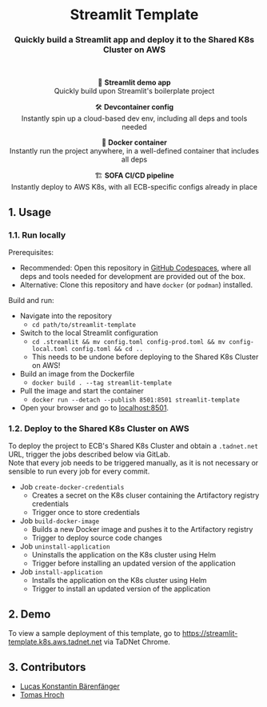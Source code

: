 <div align="center">

# Streamlit Template

### Quickly build a Streamlit app and deploy it to the Shared K8s Cluster on AWS

<br>

🚀 **Streamlit demo app**<br>
Quickly build upon Streamlit's boilerplate project<br>

🛠️ **Devcontainer config**<br>
Instantly spin up a cloud-based dev env, including all deps and tools needed<br>

🐳 **Docker container**<br>
Instantly run the project anywhere, in a well-defined container that includes all deps<br>

🏗️ **SOFA CI/CD pipeline**<br>
Instantly deploy to AWS K8s, with all ECB-specific configs already in place

</div>

## 1. Usage

### 1.1. Run locally

Prerequisites:
- Recommended: Open this repository in [GitHub Codespaces](https://github.com/PRS-STD/codespace-sofa), where all deps and tools needed for development are provided out of the box.
- Alternative: Clone this repository and have `docker` (or `podman`) installed.

Build and run:
- Navigate into the repository
  - `cd path/to/streamlit-template`
- Switch to the local Streamlit configuration
  - `cd .streamlit && mv config.toml config-prod.toml && mv config-local.toml config.toml && cd ..`
  - This needs to be undone before deploying to the Shared K8s Cluster on AWS!
- Build an image from the Dockerfile
  - `docker build . --tag streamlit-template`
- Pull the image and start the container
  - `docker run --detach --publish 8501:8501 streamlit-template`
- Open your browser and go to [localhost:8501](localhost:8501).

### 1.2. Deploy to the Shared K8s Cluster on AWS

To deploy the project to ECB's Shared K8s Cluster and obtain a `.tadnet.net` URL, trigger the jobs described below via GitLab.<br>
Note that every job needs to be triggered manually, as it is not necessary or sensible to run every job for every commit.

- Job `create-docker-credentials`
  - Creates a secret on the K8s cluser containing the Artifactory registry credentials
  - Trigger once to store credentials
- Job `build-docker-image`
  - Builds a new Docker image and pushes it to the Artifactory registry
  - Trigger to deploy source code changes
- Job `uninstall-application`
  - Uninstalls the application on the K8s cluster using Helm
  - Trigger before installing an updated version of the application
- Job `install-application`
  - Installs the application on the K8s cluster using Helm
  - Trigger to install an updated version of the application

## 2. Demo

To view a sample deployment of this template, go to https://streamlit-template.k8s.aws.tadnet.net via TaDNet Chrome.

## 3. Contributors

* [Lucas Konstantin Bärenfänger](mailto:lucas_konstantin.barenfanger.external@ecb.europa.eu)
* [Tomas Hroch](mailto:tomas.hroch@ecb.europa.eu)
